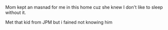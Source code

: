 Mom kept an masnad for me in this home cuz she knew I don't like to sleep without it.

Met that kid from JPM but i fained not knowing him

